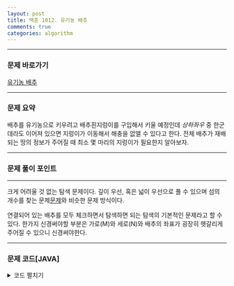 ```yaml
---
layout: post
title: 백준 1012. 유기농 배추
comments: true 
categories: algorithm
---
```

- - -
### 문제 바로가기
[유기농 배추](https://www.acmicpc.net/problem/1012)
- - - 
### 문제 요약 
배추를 유기농으로 키우려고 배추흰지렁이를 구입해서 키울 예정인데 *상하좌우* 중 한군데라도 이어져 있으면 지렁이가 이동해서 해충을 없앨 수 있다고 한다.
전체 배추가 재배되는 땅의 정보가 주어질 때 최소 몇 마리의 지렁이가 필요한지 알아보자.

- - -

### 문제 풀이 포인트
- - - 
크게 어려울 것 없는 탐색 문제이다. 깊이 우선, 혹은 넓이 우선으로 풀 수 있으며 섬의 개수를 찾는 문제[문제](https://www.acmicpc.net/problem/4963)와 비슷한 문제 방식이다.

연결되어 있는 배추를 모두 체크하면서 탐색하면 되는 탐색의 기본적인 문제라고 할 수 있다.
한가지 신경써야할 부분은 가로(M)와 세로(N)와 배추의 좌표가 굉장히 헷갈리게 주어질 수 있으니 신경써야한다.

- - -
###  문제 코드[JAVA]
<details>
<summary>코드 펼치기</summary>
<div markdown="1">

- - -
```java
import java.util.LinkedList;
import java.util.Queue;
import java.util.Scanner;

public class Main {
  static int[][] check;
  static int N, M;
  public static void main(String[] args) {
    Scanner sc = new Scanner(System.in);
    int T = sc.nextInt();
    while (T-- > 0) {
      M = sc.nextInt(); // 가로
      N = sc.nextInt(); // 세로
      int K = sc.nextInt();
      boolean[][] arr = new boolean[N][M];
      check = new int[N][M];
      for (int i = 0; i < K; i++) {
        int x = sc.nextInt(); // 가로
        int y = sc.nextInt(); // 세로
        arr[y][x] = true;
      }
      int color = 1;
      for (int i = 0; i < N; i++) {
        for (int j = 0; j < M; j++) {
          if(check[i][j] != 0) continue;
          if(arr[i][j]) {
            sol(i, j, arr, color);
            color++;
          }
        }
      }
    System.out.println(color-1);
    }
  }
  static int[] dx = {1, 0, -1, 0};
  static int[] dy = {0, 1, 0, -1};
  private static void sol(int i, int j, boolean[][] arr, int color) {
    Queue<int[]> queue = new LinkedList<>();
    boolean[][] v = new boolean[N][M];
    queue.add(new int[]{i, j});
    v[i][j] = true;
    while(!queue.isEmpty()) {
      int[] cur = queue.poll();
      check[cur[0]][cur[1]] = color;
      for(int d = 0; d < 4; d++){
        int nx = cur[0] + dx[d];
        int ny = cur[1] + dy[d];
        if(nx < 0 || nx >= N || ny < 0 || ny >= M || v[nx][ny]) continue;
        if(arr[nx][ny]) {
          queue.add(new int[] {nx, ny});
          v[nx][ny] = true;
        }
      }
    }
  }
}

```
</div>
</details>